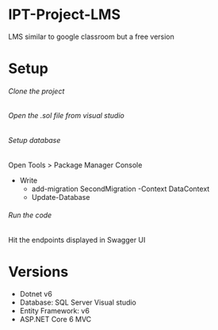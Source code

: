 # IPT-Project-LMS
LMS similar to google classroom but a free version

# Setup

###### Clone the project

###### Open the .sol file from visual studio

###### Setup database
Open Tools > Package Manager Console

- Write
  - add-migration SecondMigration -Context DataContext
  - Update-Database



###### Run the code

Hit the endpoints displayed in Swagger UI



# Versions

- Dotnet v6
- Database: SQL Server Visual studio
- Entity Framework: v6
- ASP.NET Core 6 MVC


